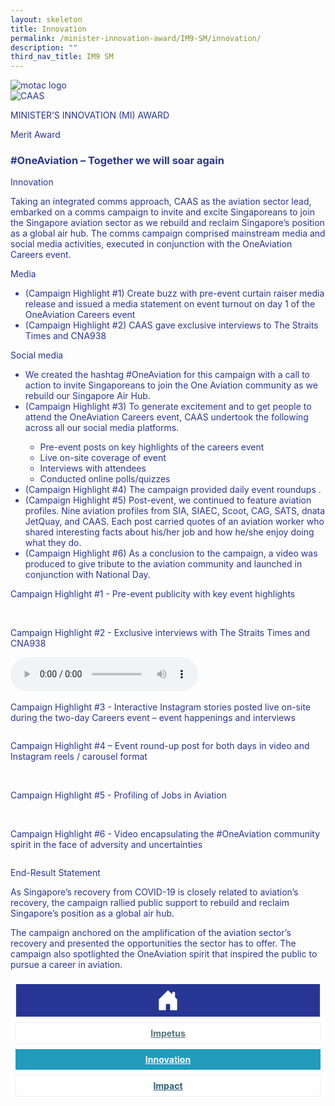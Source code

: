 ```yaml
---
layout: skeleton
title: Innovation
permalink: /minister-innovation-award/IM9-SM/innovation/
description: ""
third_nav_title: IM9 SM
---
```

<style type="text/css">
  .text-pri {
    color: #273592;
  }

  .nav-tabs {
    border-bottom: none !important;
    overflow: hidden !important;
  }

  .nav-link {
    margin: 8px !important;
    border-radius: 0px !important;
    font-weight: 700 !important;
    padding: 0.5rem 2.8rem !important;
  }

  .link-home {
    border: 1px solid #eee !important;
    color: #fff !important;
    background: rgb(39, 54, 149) !important;
    display: flex;
    justify-content: center;
    align-items: center;
  }

  .link-project {
    border: 1px solid #eee !important;
    color: rgb(83, 114, 122) !important;
    background-color: #fff !important;
    display: flex;
    justify-content: center;
    align-items: center;
  }

  .link-project.active {
    border: none !important;
    color: #fff !important;
    background: rgb(41, 115, 144) !important;
  }

  .link-solution {
    border: 1px solid #eee !important;
    color: rgb(69, 148, 145) !important;
    background-color: #fff !important;
    display: flex;
    justify-content: center;
    align-items: center;
  }

  .link-solution.active {
    border: none !important;
    color: #fff !important;
    background: rgb(34, 155, 189) !important;
  }

  .link-impact {
    border: 1px solid #eee !important;
    color: rgb(41, 95, 120) !important;
    background-color: #fff !important;
    display: flex;
    justify-content: center;
    align-items: center;
  }

  .link-impact.active {
    border: none !important;
    color: #fff !important;
    background: rgb(10, 91, 142) !important;
  }
</style>
<div class="container-fluid py-5 card-bg text-pri my-5">
  <div class="row">
    <div class="col-sm-12 pt-4 pb-3 text-center">
      <img src="/images/Logos/MOTAC_header.png" alt="motac logo" class="img-fluid" />
    </div>
  </div>
  <div class="row border border-4 border-info">
    <div class="col-sm-4 py-3 text-center d-flex flex-column align-items-center justify-content-center">
      <img src="/images/Logos/CAAS.png" class="img-fluid" alt="CAAS" />
    </div>
    <div class="col-sm-8 py-3 text-center bg-primary d-flex justify-content-center flex-column aligin-items-center">
      <p class="mb-1 text-light font-weight-bold raleway-font"> MINISTER’S INNOVATION (MI) AWARD </p>
      <p class="mb-0 distinguished-award">Merit Award</p>
    </div>
  </div>
  <div class="row">
    <div class="col-12 py-3">
      <h3 class="text-center font-weight-bold"> #OneAviation – Together we will soar again </h3>
    </div>
    <div class="col-sm-12 text-center py-2 my-2 bg-heading">
      <p class="mb-0 h3 font-weight-bold text-uppercase text-light"> Innovation </p>
    </div>
    <div class="col-sm-12">
      <div class="row py-2">
        <div class="col-sm-8 p-2">
          <p class="mb-2"> Taking an integrated comms approach, CAAS as the aviation sector lead, embarked on a comms campaign to invite and excite Singaporeans to join the Singapore aviation sector as we rebuild and reclaim Singapore’s position as a global air hub. The comms campaign comprised mainstream media and social media activities, executed in conjunction with the OneAviation Careers event. </p>
          <p class="mb-2 font-weight-bold">Media</p>
          <ul>
            <li> (Campaign Highlight #1) Create buzz with pre-event curtain raiser media release and issued a media statement on event turnout on day 1 of the OneAviation Careers event </li>
            <li> (Campaign Highlight #2) CAAS gave exclusive interviews to The Straits Times and CNA938 </li>
          </ul>
          <p class="mb-2 font-weight-bold">Social media</p>
          <ul>
            <li> We created the hashtag #OneAviation for this campaign with a call to action to invite Singaporeans to join the One Aviation community as we rebuild our Singapore Air Hub. </li>
            <li> (Campaign Highlight #3) To generate excitement and to get people to attend the OneAviation Careers event, CAAS undertook the following across all our social media platforms. </li>
            <ul>
              <li> Pre-event posts on key highlights of the careers event </li>
              <li>Live on-site coverage of event</li>
              <li>Interviews with attendees</li>
              <li>Conducted online polls/quizzes</li>
            </ul>
            <li> (Campaign Highlight #4) The campaign provided daily event roundups . </li>
            <li> (Campaign Highlight #5) Post-event, we continued to feature aviation profiles. Nine aviation profiles from SIA, SIAEC, Scoot, CAG, SATS, dnata JetQuay, and CAAS. Each post carried quotes of an aviation worker who shared interesting facts about his/her job and how he/she enjoy doing what they do. </li>
            <li> (Campaign Highlight #6) As a conclusion to the campaign, a video was produced to give tribute to the aviation community and launched in conjunction with National Day. </li>
          </ul>
        </div>
        <div class="col-sm-4 py-2 text-center">
          <p class="mb-2 font-weight-bold"> Campaign Highlight #1 - Pre-event publicity with key event highlights </p>
          <img src="/images/MI/IM9/2.  Individual/(B) INNOVATION/Campaign Highlight 1/Pre-event publicity_1.png" class="img-fluid mb-3" alt="" />
          <img src="/images/MI/IM9/2.  Individual/(B) INNOVATION/Campaign Highlight 1/Pre-event publicity_2.png" class="img-fluid mb-3" alt="" />
          <p class="mb-2 font-weight-bold"> Campaign Highlight #2 - Exclusive interviews with The Straits Times and CNA938 </p>
          <audio controls class="my-3">
            <source src="/images/MI/IM9/2.  Individual/(B) INNOVATION/Campaign Highlight 2/CNA938 interview.mp3" type="audio/mpeg" /> Your browser does not support the audio element.
          </audio>
          <img src="/images/MI/IM9/2.  Individual/(B) INNOVATION/Campaign Highlight 2/ST interview.png" class="img-fluid mb-3" alt="" />
          <p class="mb-2 font-weight-bold"> Campaign Highlight #3 - Interactive Instagram stories posted live on-site during the two-day Careers event – event happenings and interviews </p>
          <div class="row">
            <div class="col-sm-6">
              <img src="/images/MI/IM9/2.  Individual/(B) INNOVATION/Campaign Highlight 3/IG_1.png" class="img-fluid mb-3" alt="" />
            </div>
            <div class="col-sm-6">
              <img src="/images/MI/IM9/2.  Individual/(B) INNOVATION/Campaign Highlight 3/IG_2.png" class="img-fluid mb-3" alt="" />
            </div>
            <div class="col-sm-6">
              <img src="/images/MI/IM9/2.  Individual/(B) INNOVATION/Campaign Highlight 3/IG_3.png" class="img-fluid mb-3" alt="" />
            </div>
            <div class="col-sm-6">
              <img src="/images/MI/IM9/2.  Individual/(B) INNOVATION/Campaign Highlight 3/IG_4.png" class="img-fluid mb-3" alt="" />
            </div>
            <div class="col-sm-6">
              <img src="/images/MI/IM9/2.  Individual/(B) INNOVATION/Campaign Highlight 3/IG_5.png" class="img-fluid mb-3" alt="" />
            </div>
            <div class="col-sm-6">
              <img src="/images/MI/IM9/2.  Individual/(B) INNOVATION/Campaign Highlight 3/IG_6.png" class="img-fluid mb-3" alt="" />
            </div>
          </div>
          <p class="mb-2 font-weight-bold"> Campaign Highlight #4 – Event round-up post for both days in video and Instagram reels / carousel format </p>
          <img src="/images/MI/IM9/2.  Individual/(B) INNOVATION/Campaign Highlight 4/Daily event roundup_1.png" class="img-fluid mb-3" alt="" />
          <img src="/images/MI/IM9/2.  Individual/(B) INNOVATION/Campaign Highlight 4/Daily event roundup_2.png" class="img-fluid mb-3" alt="" />
          <img src="/images/MI/IM9/2.  Individual/(B) INNOVATION/Campaign Highlight 4/Daily event roundup_3.png" class="img-fluid mb-3" alt="" />
          <img src="/images/MI/IM9/2.  Individual/(B) INNOVATION/Campaign Highlight 4/Daily event roundup_4.PNG" class="img-fluid mb-3" alt="" />
          <p class="mb-2 font-weight-bold"> Campaign Highlight #5 - Profiling of Jobs in Aviation </p>
          <img src="/images/MI/IM9/2.  Individual/(B) INNOVATION/Campaign Highlight 5/Aviation profiles_1.png" class="img-fluid mb-3" alt="" />
          <img src="/images/MI/IM9/2.  Individual/(B) INNOVATION/Campaign Highlight 5/Aviation profiles_2.png" class="img-fluid mb-3" alt="" />
          <p class="mb-2 font-weight-bold"> Campaign Highlight #6 - Video encapsulating the #OneAviation community spirit in the face of adversity and uncertainties </p>
          <img src="/images/MI/IM9/2.  Individual/(B) INNOVATION/Campaign Highlight 6/Appreciation video.png" class="img-fluid mb-3" alt="" />
        </div>
      </div>
    </div>
  </div>
  <div class="row">
    <div class="col-sm-12 text-center py-2 my-2 bg-heading">
      <p class="mb-0 h3 font-weight-bold text-uppercase text-light"> End-Result Statement </p>
    </div>
    <div class="col-sm-12 py-2">
      <p class="mb-0 font-weight-bold text-pri"> As Singapore’s recovery from COVID-19 is closely related to aviation’s recovery, the campaign rallied public support to rebuild and reclaim Singapore’s position as a global air hub. </p>
      <p> The campaign anchored on the amplification of the aviation sector’s recovery and presented the opportunities the sector has to offer. The campaign also spotlighted the OneAviation spirit that inspired the public to pursue a career in aviation. </p>
    </div>
  </div>
  <nav>
    <div class="nav nav-tabs nav-fill" id="nav-tab" role="tablist">
      <a class="nav-link text-uppercase link-home text-decoration-none" id="nav-home-tab" href="/minister-innovation-award/IM9-SM/home/">
        <svg xmlns="http://www.w3.org/2000/svg" width="36" height="36" fill="currentColor" class="bi bi-house-door-fill" viewBox="0 0 16 16">
          <path d="M6.5 14.5v-3.505c0-.245.25-.495.5-.495h2c.25 0 .5.25.5.5v3.5a.5.5 0 0 0 .5.5h4a.5.5 0 0 0 .5-.5v-7a.5.5 0 0 0-.146-.354L13 5.793V2.5a.5.5 0 0 0-.5-.5h-1a.5.5 0 0 0-.5.5v1.293L8.354 1.146a.5.5 0 0 0-.708 0l-6 6A.5.5 0 0 0 1.5 7.5v7a.5.5 0 0 0 .5.5h4a.5.5 0 0 0 .5-.5Z" />
        </svg>
      </a>
      <a class="nav-link link-project text-decoration-none" id="nav-project-tab" href="/minister-innovation-award/IM9-SM/impetus/"> Impetus </a>
      <a class="nav-link active link-solution text-decoration-none" id="nav-solution-tab" href="/minister-innovation-award/IM9-SM/innovation/"> Innovation</a>
      <a class="nav-link link-impact text-decoration-none" id="nav-impact-tab" href="/minister-innovation-award/IM9-SM/impact/"> Impact</a>
    </div>
  </nav>
</div>